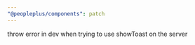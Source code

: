 ```yaml
---
"@peopleplus/components": patch
---
```


throw error in dev when trying to use showToast on the server
